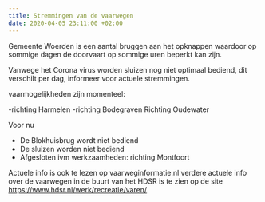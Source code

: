 ```yaml
---
title: Stremmingen van de vaarwegen
date: 2020-04-05 23:11:00 +02:00
---
```


Gemeente Woerden is een aantal bruggen aan het opknappen waardoor op sommige dagen de doorvaart op sommige uren beperkt kan zijn.

Vanwege het Corona virus worden sluizen nog niet  optimaal bediend, dit verschilt per dag, informeer voor actuele stremmingen.

vaarmogelijkheden zijn momenteel:

-richting Harmelen
-richting Bodegraven
Richting Oudewater

Voor nu

-  De Blokhuisbrug wordt niet bediend
-  De sluizen worden niet bediend
-  Afgesloten ivm werkzaamheden: richting Montfoort


Actuele info is ook te lezen op vaarweginformatie.nl
verdere actuele info over de vaarwegen in de buurt van het HDSR is te zien op de site https://www.hdsr.nl/werk/recreatie/varen/
